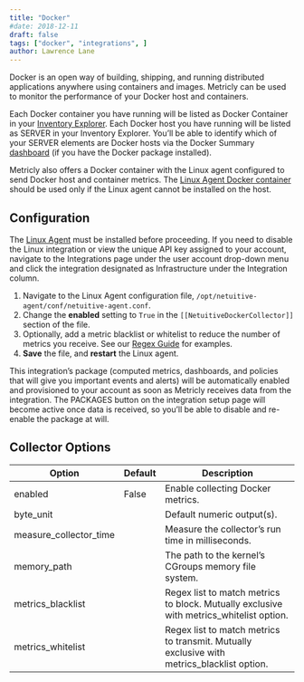 ```yaml
---
title: "Docker"
#date: 2018-12-11
draft: false
tags: ["docker", "integrations", ]
author: Lawrence Lane
---
```

Docker is an open way of building, shipping, and running distributed applications anywhere using containers and images. Metricly can be used to monitor the performance of your Docker host and containers.

Each Docker container you have running will be listed as  Docker Container in your [Inventory Explorer][1]. Each Docker host you have running will be listed as  SERVER in your Inventory Explorer. You’ll be able to identify which of your  SERVER elements are Docker hosts via the Docker Summary [dashboard][2] (if you have the Docker package installed).

Metricly also offers a Docker container with the Linux agent configured to send Docker host and container metrics. The [Linux Agent Docker container][3] should be used only if the Linux agent cannot be installed on the host.

## Configuration
The [Linux Agent][4] must be installed before proceeding. If you need to disable the Linux integration or view the unique API key assigned to your account, navigate to the Integrations page under the user account drop-down menu and click the integration designated as Infrastructure under the Integration column.

1. Navigate to the Linux Agent configuration file, `/opt/netuitive-agent/conf/netuitive-agent.conf`.
2. Change the **enabled** setting to `True` in the `[[NetuitiveDockerCollector]]` section of the file.
3. Optionally, add a metric blacklist or whitelist to reduce the number of metrics you receive. See our [Regex Guide][5] for examples.  
4. **Save** the file, and **restart** the Linux agent.

This integration’s package (computed metrics, dashboards, and policies that will give you important events and alerts) will be automatically enabled and provisioned to your account as soon as Metricly receives data from the integration. The PACKAGES button on the integration setup page will become active once data is received, so you’ll be able to disable and re-enable the package at will.

## Collector Options
| Option                 | Default | Description                                                                                |
|------------------------|---------|--------------------------------------------------------------------------------------------|
| enabled                | False   | Enable collecting Docker metrics.                                                          |
| byte_unit              |         | Default numeric output(s).                                                                 |
| measure_collector_time |         | Measure the collector’s run time in milliseconds.                                          |
| memory_path            |         | The path to the kernel’s CGroups memory file system.                                       |
| metrics_blacklist      |         | Regex list to match metrics to block. Mutually exclusive with metrics_whitelist option.    |
| metrics_whitelist      |         | Regex list to match metrics to transmit. Mutually exclusive with metrics_blacklist option. |



[1]: /data-visualization/inventory
[2]: /data-visualization/dashboards
[3]: /integrations/agents/linux-agent/LINUX-docker-install
[4]: /integrations/agents/linux-agent
[5]: /alerts-notifications/policies/regex-guide
